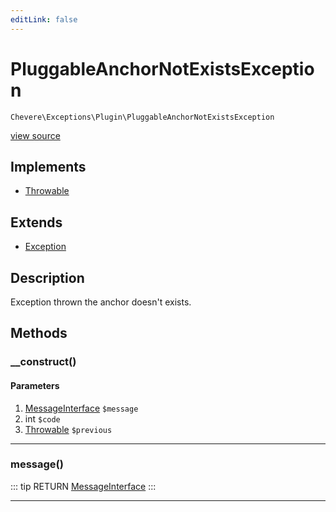 ```yaml
---
editLink: false
---
```


# PluggableAnchorNotExistsException

`Chevere\Exceptions\Plugin\PluggableAnchorNotExistsException`

[view source](https://github.com/chevere/chevere/blob/master/exceptions/Plugin/PluggableAnchorNotExistsException.php)

## Implements

- [Throwable](https://www.php.net/manual/class.throwable)

## Extends

- [Exception](../Core/Exception.md)

## Description

Exception thrown the anchor doesn't exists.

## Methods

### __construct()

#### Parameters

1. [MessageInterface](../../Interfaces/Message/MessageInterface.md) `$message`
2. int `$code`
3. [Throwable](https://www.php.net/manual/class.throwable) `$previous`

---

### message()

::: tip RETURN
[MessageInterface](../../Interfaces/Message/MessageInterface.md)
:::

---
